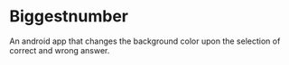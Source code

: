 # Biggestnumber
An android app that changes the background color upon the selection of correct and wrong answer.
